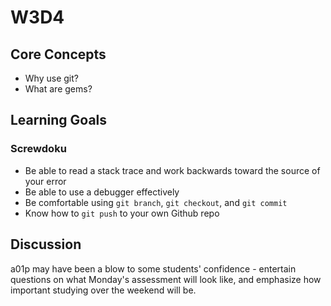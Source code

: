 # W3D4

## Core Concepts

- Why use git?
- What are gems?

## Learning Goals

### Screwdoku

- Be able to read a stack trace and work backwards toward the source of your error
- Be able to use a debugger effectively
- Be comfortable using `git branch`, `git checkout`, and `git commit`
- Know how to `git push` to your own Github repo

## Discussion

a01p may have been a blow to some students' confidence - entertain questions on what Monday's assessment will look like, and emphasize how important studying over the weekend will be.

